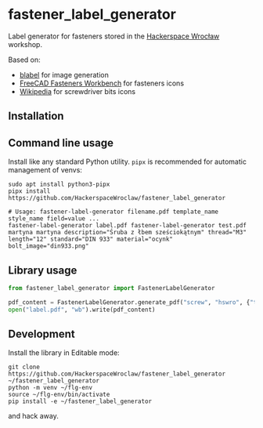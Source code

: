 # fastener_label_generator

Label generator for fasteners stored in the [Hackerspace Wrocław](https://www.hswro.org/) workshop.

Based on:

- [blabel](https://github.com/Edinburgh-Genome-Foundry/blabel) for image generation 
- [FreeCAD Fasteners Workbench](https://github.com/shaise/FreeCAD_FastenersWB/) for fasteners icons
- [Wikipedia](https://de.wikipedia.org/wiki/Liste_der_Schraubenkopfantriebe) for screwdriver bits icons 

## Installation

## Command line usage

Install like any standard Python utility. `pipx` is recommended for automatic management of venvs:

```shell
sudo apt install python3-pipx
pipx install https://github.com/HackerspaceWroclaw/fastener_label_generator

# Usage: fastener-label-generator filename.pdf template_name style_name field=value ...
fastener-label-generator label.pdf fastener-label-generator test.pdf martyna martyna description="Śruba z łbem sześciokątnym" thread="M3" length="12" standard="DIN 933" material="ocynk" bolt_image="din933.png"
```

## Library usage

```python
from fastener_label_generator import FastenerLabelGenerator

pdf_content = FastenerLabelGenerator.generate_pdf("screw", "hswro", {"thread": "M3"})
open("label.pdf", "wb").write(pdf_content)
```

## Development

Install the library in Editable mode:

```shell
git clone https://github.com/HackerspaceWroclaw/fastener_label_generator ~/fastener_label_generator
python -m venv ~/flg-env
source ~/flg-env/bin/activate
pip install -e ~/fastener_label_generator
```

and hack away.
